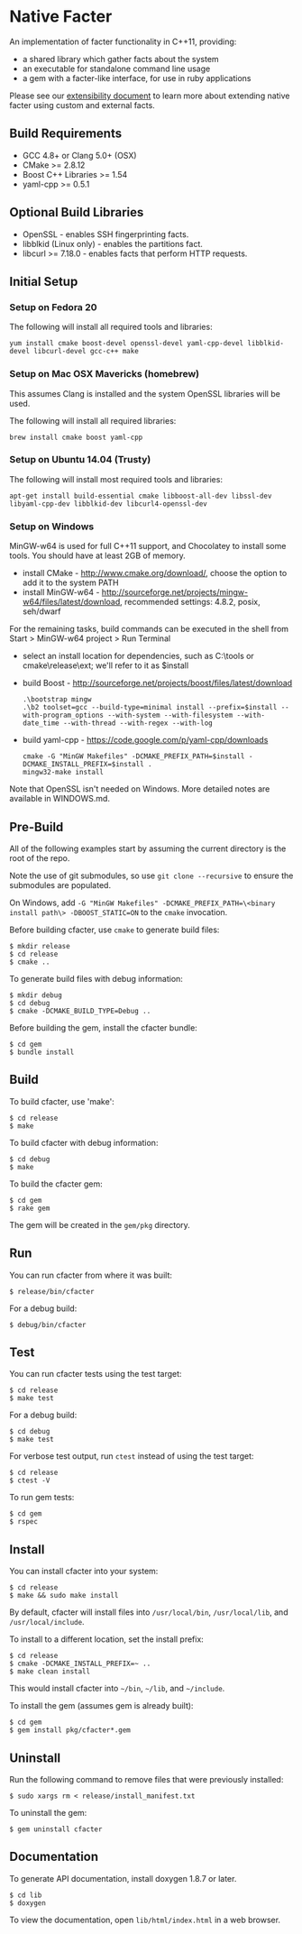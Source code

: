 Native Facter
=============

An implementation of facter functionality in C++11, providing:

* a shared library which gather facts about the system
* an executable for standalone command line usage
* a gem with a facter-like interface, for use in ruby applications

Please see our [extensibility document](https://github.com/puppetlabs/cfacter/blob/master/Extensibility.md) to learn more
about extending native facter using custom and external facts.

Build Requirements
------------------

* GCC 4.8+ or Clang 5.0+ (OSX)
* CMake >= 2.8.12
* Boost C++ Libraries >= 1.54
* yaml-cpp >= 0.5.1

Optional Build Libraries
------------------------

* OpenSSL - enables SSH fingerprinting facts.
* libblkid (Linux only) - enables the partitions fact.
* libcurl >= 7.18.0 - enables facts that perform HTTP requests.

Initial Setup
-------------

### Setup on Fedora 20

The following will install all required tools and libraries:

    yum install cmake boost-devel openssl-devel yaml-cpp-devel libblkid-devel libcurl-devel gcc-c++ make

### Setup on Mac OSX Mavericks (homebrew)

This assumes Clang is installed and the system OpenSSL libraries will be used.

The following will install all required libraries:

    brew install cmake boost yaml-cpp

### Setup on Ubuntu 14.04 (Trusty)

The following will install most required tools and libraries:

    apt-get install build-essential cmake libboost-all-dev libssl-dev libyaml-cpp-dev libblkid-dev libcurl4-openssl-dev

### Setup on Windows

MinGW-w64 is used for full C++11 support, and Chocolatey to install some tools. You should have at least 2GB of memory.

*   install CMake - http://www.cmake.org/download/, choose the option to add it to the system PATH
*   install MinGW-w64 - http://sourceforge.net/projects/mingw-w64/files/latest/download, recommended settings: 4.8.2, posix, seh/dwarf

For the remaining tasks, build commands can be executed in the shell from Start > MinGW-w64 project > Run Terminal

*   select an install location for dependencies, such as C:\tools or cmake\release\ext; we'll refer to it as $install

*   build Boost - http://sourceforge.net/projects/boost/files/latest/download

        .\bootstrap mingw
        .\b2 toolset=gcc --build-type=minimal install --prefix=$install --with-program_options --with-system --with-filesystem --with-date_time --with-thread --with-regex --with-log

*   build yaml-cpp - https://code.google.com/p/yaml-cpp/downloads

        cmake -G "MinGW Makefiles" -DCMAKE_PREFIX_PATH=$install -DCMAKE_INSTALL_PREFIX=$install .
        mingw32-make install

Note that OpenSSL isn't needed on Windows. More detailed notes are available in WINDOWS.md.


Pre-Build
---------

All of the following examples start by assuming the current directory is the root of the repo.

Note the use of git submodules, so use `git clone --recursive` to ensure the submodules are populated.

On Windows, add `-G "MinGW Makefiles" -DCMAKE_PREFIX_PATH=\<binary install path\> -DBOOST_STATIC=ON` to the `cmake` invocation.

Before building cfacter, use `cmake` to generate build files:

    $ mkdir release
    $ cd release
    $ cmake ..

To generate build files with debug information:

    $ mkdir debug
    $ cd debug
    $ cmake -DCMAKE_BUILD_TYPE=Debug ..

Before building the gem, install the cfacter bundle:

    $ cd gem
    $ bundle install

Build
-----

To build cfacter, use 'make':

    $ cd release
    $ make

To build cfacter with debug information:

    $ cd debug
    $ make

To build the cfacter gem:

    $ cd gem
    $ rake gem

The gem will be created in the `gem/pkg` directory.

Run
---

You can run cfacter from where it was built:

`$ release/bin/cfacter`

For a debug build:

`$ debug/bin/cfacter`

Test
----

You can run cfacter tests using the test target:

    $ cd release
    $ make test

For a debug build:

    $ cd debug
    $ make test

For verbose test output, run `ctest` instead of using the test target:

    $ cd release
    $ ctest -V

To run gem tests:

    $ cd gem
    $ rspec

Install
-------

You can install cfacter into your system:

    $ cd release
    $ make && sudo make install

By default, cfacter will install files into `/usr/local/bin`, `/usr/local/lib`, and `/usr/local/include`.

To install to a different location, set the install prefix:

    $ cd release
    $ cmake -DCMAKE_INSTALL_PREFIX=~ ..
    $ make clean install

This would install cfacter into `~/bin`, `~/lib`, and `~/include`.

To install the gem (assumes gem is already built):

    $ cd gem
    $ gem install pkg/cfacter*.gem

Uninstall
---------

Run the following command to remove files that were previously installed:

    $ sudo xargs rm < release/install_manifest.txt

To uninstall the gem:

    $ gem uninstall cfacter

Documentation
-------------

To generate API documentation, install doxygen 1.8.7 or later.

    $ cd lib
    $ doxygen

To view the documentation, open `lib/html/index.html` in a web browser.
